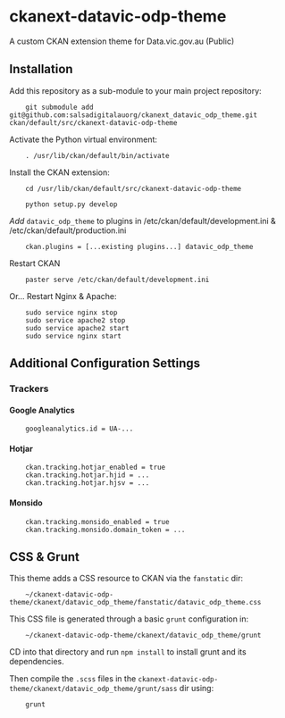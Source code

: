 # ckanext-datavic-odp-theme
A custom CKAN extension theme for Data.vic.gov.au (Public)

## Installation

Add this repository as a sub-module to your main project repository:

        git submodule add git@github.com:salsadigitalauorg/ckanext_datavic_odp_theme.git ckan/default/src/ckanext-datavic-odp-theme

Activate the Python virtual environment:

        . /usr/lib/ckan/default/bin/activate

Install the CKAN extension:

        cd /usr/lib/ckan/default/src/ckanext-datavic-odp-theme

        python setup.py develop
        
*Add* `datavic_odp_theme` to plugins in /etc/ckan/default/development.ini & /etc/ckan/default/production.ini

        ckan.plugins = [...existing plugins...] datavic_odp_theme

Restart CKAN

        paster serve /etc/ckan/default/development.ini

Or... Restart Nginx & Apache:

        sudo service nginx stop
        sudo service apache2 stop
        sudo service apache2 start
        sudo service nginx start

## Additional Configuration Settings

### Trackers

#### Google Analytics

        googleanalytics.id = UA-...

#### Hotjar

        ckan.tracking.hotjar_enabled = true
        ckan.tracking.hotjar.hjid = ...
        ckan.tracking.hotjar.hjsv = ...

#### Monsido

        ckan.tracking.monsido_enabled = true
        ckan.tracking.monsido.domain_token = ...

## CSS & Grunt

This theme adds a CSS resource to CKAN via the `fanstatic` dir:

        ~/ckanext-datavic-odp-theme/ckanext/datavic_odp_theme/fanstatic/datavic_odp_theme.css

This CSS file is generated through a basic `grunt` configuration in:

        ~/ckanext-datavic-odp-theme/ckanext/datavic_odp_theme/grunt

CD into that directory and run `npm install` to install grunt and its dependencies.

Then compile the `.scss` files in the `ckanext-datavic-odp-theme/ckanext/datavic_odp_theme/grunt/sass` dir using:

        grunt

